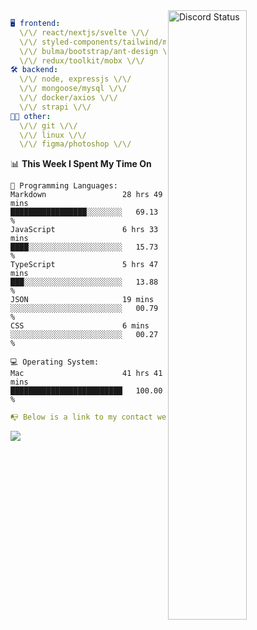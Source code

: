 
<a href="https://discord.com/users/279302975371870218" target="_blank">
    <img width="50%" align="right" alt="Discord Status" src="https://lanyard.cnrad.dev/api/279302975371870218?bg=161B22&borderRadius=5px%205px%200%200&hideTimestamp=true&idleMessage=Just%20chillin%27%20at%20the%20moment&animated=true">
</a>

```yaml
🖥️ frontend: 
  \/\/ react/nextjs/svelte \/\/
  \/\/ styled-components/tailwind/mui/
  \/\/ bulma/bootstrap/ant-design \/\/
  \/\/ redux/toolkit/mobx \/\/
🛠 backend: 
  \/\/ node, expressjs \/\/
  \/\/ mongoose/mysql \/\/
  \/\/ docker/axios \/\/
  \/\/ strapi \/\/
👨‍💻 other: 
  \/\/ git \/\/ 
  \/\/ linux \/\/
  \/\/ figma/photoshop \/\/
```
<!--START_SECTION:waka-->
📊 **This Week I Spent My Time On** 

```text
💬 Programming Languages: 
Markdown                 28 hrs 49 mins      █████████████████░░░░░░░░   69.13 % 
JavaScript               6 hrs 33 mins       ████░░░░░░░░░░░░░░░░░░░░░   15.73 % 
TypeScript               5 hrs 47 mins       ███░░░░░░░░░░░░░░░░░░░░░░   13.88 % 
JSON                     19 mins             ░░░░░░░░░░░░░░░░░░░░░░░░░   00.79 % 
CSS                      6 mins              ░░░░░░░░░░░░░░░░░░░░░░░░░   00.27 % 

💻 Operating System: 
Mac                      41 hrs 41 mins      █████████████████████████   100.00 % 
```


<!--END_SECTION:waka-->
```yaml
📭 Below is a link to my contact website 
```
<a href="https://mxns.xyz" target="_black"> <img src="https://img.shields.io/badge/website-161B22?style=for-the-badge&logo=About.me&logoColor=white"></img> <a/>
